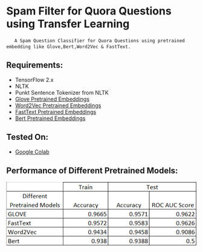 # Spam Filter for Quora Questions using Transfer Learning

       A Spam Question Classifier for Quora Questions using pretrained embedding like Glove,Bert,Word2Vec & FastText. 
    
## Requirements:
* TensorFlow 2.x
* NLTK
* Punkt Sentence Tokenizer from NLTK
* [Glove Pretrained Embeddings](https://nlp.stanford.edu/projects/glove/)
* [Word2Vec Pretrained Embeddings](http://vectors.nlpl.eu/repository/)
* [FastText Pretrained Embeddings](https://fasttext.cc/docs/en/english-vectors.html)
* [Bert Pretrained Embeddings](https://github.com/google-research/bert)

## Tested On:
* [Google Colab](https://colab.research.google.com/notebooks/intro.ipynb)

## Performance of Different Pretrained Models:

![Performance of Different Pretrained Models](https://github.com/rohitrrk22/Deep-Learning/blob/master/Deep_Learning_NLP/Spam_Filter_For_Quora_Questions/Images/Performance.PNG)


